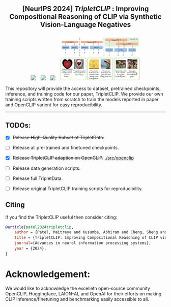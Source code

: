 ## <div align="center"> [NeurIPS 2024] <i>TripletCLIP </i>: Improving Compositional Reasoning of CLIP via Synthetic Vision-Language Negatives</div>

<div align="center">
  <a href="https://tripletclip.github.io/"><img src="https://img.shields.io/static/v1?label=Project&message=Page&color=blue&logo=github"></a> &ensp;
  <a href="https://arxiv.org/abs/2411.02545"><img src="https://img.shields.io/static/v1?label=ArXiv&message=2411.02545&color=B31B1B&logo=arxiv"></a> &ensp;
  <a href="https://huggingface.co/TripletCLIP"><img src="https://img.shields.io/static/v1?label=Data+Models&message=HuggingFace&color=yellow&logo=huggingface"></a> &ensp;

<img src="assets/tripletclip_teaser.png" alt="TripletCLIP" title="" width="50%" />

</div>


This repository will provide the access to dataset, pretrained checkpoints, inference, and training code for our paper, TripletCLIP.
We provide our own training scripts written from scratch to train the models reported in paper and OpenCLIP varient for easy reproducibility.

---

## TODOs:

- [x] ~~Release High-Quality Subset of TripletData.~~
- [ ] Release all pre-trained and finetuned checkpoints. 
- [x] ~~Release TripletCLIP adaption on OpenCLIP.~~ [./src/openclip](./src/openclip)
- [ ] Release data generation scripts.
- [ ] Release full TripletData.
- [ ] Release original TripletCLIP training scripts for reproducibility.


## Citing

If you find the TripletCLIP useful then consider citing:

```bibtex
@article{patel2024tripletclip,
    author = {Patel, Maitreya and Kusumba, Abhiram and Cheng, Sheng and Kim, Changhoon and Gokhale, Tejas and Baral, Chitta and Yang, Yezhou},
    title = {TripletCLIP: Improving Compositional Reasoning of CLIP via Synthetic Vision-Language Negatives},
    journal={Advances in neural information processing systems},
    year = {2024},
}
```

# Acknowledgement:

We would like to acknowledge the excelletn open-source community OpenCLIP, Huggingface, LAION-AI, and OpenAI for their efforts on making CLIP inference/finetuning and benchmarking easily accessible to all.